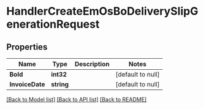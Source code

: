 # HandlerCreateEmOsBoDeliverySlipGenerationRequest

## Properties
Name | Type | Description | Notes
------------ | ------------- | ------------- | -------------
**BoId** | **int32** |  | [default to null]
**InvoiceDate** | **string** |  | [default to null]

[[Back to Model list]](../README.md#documentation-for-models) [[Back to API list]](../README.md#documentation-for-api-endpoints) [[Back to README]](../README.md)


